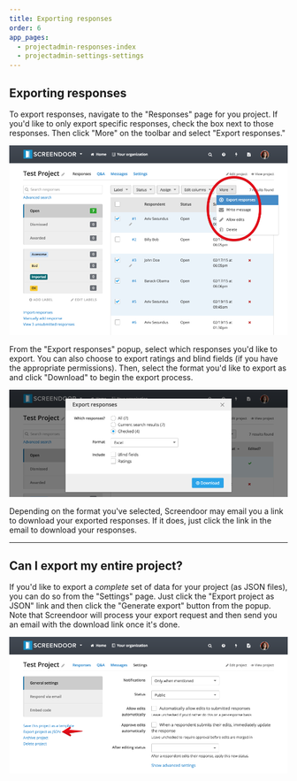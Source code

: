 ```yaml
---
title: Exporting responses
order: 6
app_pages:
  - projectadmin-responses-index
  - projectadmin-settings-settings
---
```


## Exporting responses

To export responses, navigate to the "Responses" page for you project. If you'd like to only export specific responses, check the box next to those responses. Then click "More" on the toolbar and select "Export responses."

![export responses](../images/export_responses.png)

From the "Export responses" popup, select which responses you'd like to export. You can also choose to export ratings and blind fields (if you have the appropriate permissions). Then, select the format you'd like to export as and click "Download" to begin the export process.

![export responses...](../images/export_responses_modal.png)

Depending on the format you've selected, Screendoor may email you a link to download your exported responses. If it does, just click the link in the email to download your responses.

---

## Can I export my entire project?
If you'd like to export a *complete* set of data for your project (as JSON files), you can do so from the "Settings" page. Just click the "Export project as JSON" link and then click the "Generate export" button from the popup. Note that Screendoor will process your export request and then send you an email with the download link once it's done.

![export project](../images/export_project.png)

